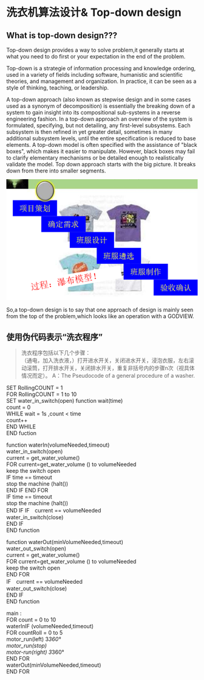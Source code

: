 # 洗衣机算法设计& Top-down design 
## What is top-down design???
Top-down design provides a way to solve problem,it generally starts at what you need to do first or your expectation in the end of the problem.  

Top-down is a strategie of information processing and knowledge ordering, used in a variety of fields including software, humanistic and scientific theories, and management and organization. In practice, it can be seen as a style of thinking, teaching, or leadership. 

A top-down approach (also known as stepwise design and in some cases used as a synonym of decomposition) is essentially the breaking down of a system to gain insight into its compositional sub-systems in a reverse engineering fashion. In a top-down approach an overview of the system is formulated, specifying, but not detailing, any first-level subsystems. Each subsystem is then refined in yet greater detail, sometimes in many additional subsystem levels, until the entire specification is reduced to base elements. A top-down model is often specified with the assistance of "black boxes", which makes it easier to manipulate. However, black boxes may fail to clarify elementary mechanisms or be detailed enough to realistically validate the model. Top down approach starts with the big picture. It breaks down from there into smaller segments. 

![Top-down design](images/pubu.png)

So,a top-down design is to say that one approach of design is mainly seen from the top of the problem,which looks like an operation with a GODVIEW.
## 使用伪代码表示“洗衣程序”
>洗衣程序包括以下几个步骤：  
（通电，加入洗衣液，）打开进水开关，关闭进水开关，浸泡衣服，左右滚动滚筒，打开排水开关，关闭排水开关，重复非括号内的步骤n次（视具体情况而定）。
>A：The Pseudocode of a general procedure of a washer.
 
SET RollingCOUNT = 1  
FOR RollingCOUNT = 1 to 10  
SET water_in_switch(open)
function wait(time)   
count = 0   
WHILE wait = 1s ,count < time   
count++   
END WHILE    
END fuction  

function waterIn(volumeNeeded,timeout)    
water_in_switch(open)     
current = get_water_volume()  
FOR   current=get_water_volume  () to volumeNeeded  
keep the switch open  
IF time == timeout   
stop the machine  (halt())   
END IF
END FOR  
IF time == timeout   
stop the machine (halt())   
END IF
IF　current == volumeNeeded  
water_in_switch(close)   
END IF  
END function  


function waterOut(minVolumeNeeded,timeout)    
water_out_switch(open)     
current = get_water_volume()  
FOR   current=get_water_volume  () to volumeNeeded  
keep the switch open  
END FOR  
IF　current == volumeNeeded  
water_out_switch(close)  
END IF  
END function  

main :  
FOR count = 0 to 10  
waterInIF (volumeNeeded,timeout)  
FOR countRoll = 0 to 5  
motor_run(left) 3*360°   
motor_run(stop)  
motor-run(right)  3*360°    
END FOR  
waterOut(minVolumeNeeded,timeout)  
END FOR  


